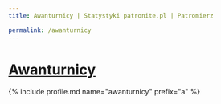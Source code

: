 ```yaml
---
title: Awanturnicy | Statystyki patronite.pl | Patromierz

permalink: /awanturnicy
---
```


# [Awanturnicy](https://patronite.pl/awanturnicy)

{% include profile.md name="awanturnicy" prefix="a" %}
